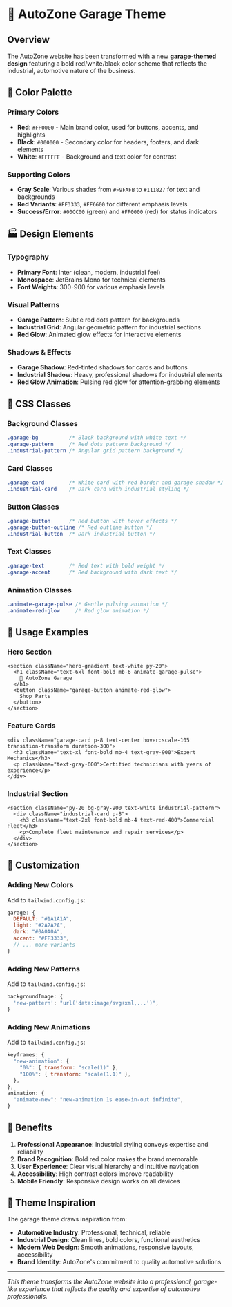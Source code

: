 # 🚗 AutoZone Garage Theme

## Overview
The AutoZone website has been transformed with a new **garage-themed design** featuring a bold red/white/black color scheme that reflects the industrial, automotive nature of the business.

## 🎨 Color Palette

### Primary Colors
- **Red**: `#FF0000` - Main brand color, used for buttons, accents, and highlights
- **Black**: `#000000` - Secondary color for headers, footers, and dark elements
- **White**: `#FFFFFF` - Background and text color for contrast

### Supporting Colors
- **Gray Scale**: Various shades from `#F9FAFB` to `#111827` for text and backgrounds
- **Red Variants**: `#FF3333`, `#FF6600` for different emphasis levels
- **Success/Error**: `#00CC00` (green) and `#FF0000` (red) for status indicators

## 🏭 Design Elements

### Typography
- **Primary Font**: Inter (clean, modern, industrial feel)
- **Monospace**: JetBrains Mono for technical elements
- **Font Weights**: 300-900 for various emphasis levels

### Visual Patterns
- **Garage Pattern**: Subtle red dots pattern for backgrounds
- **Industrial Grid**: Angular geometric pattern for industrial sections
- **Red Glow**: Animated glow effects for interactive elements

### Shadows & Effects
- **Garage Shadow**: Red-tinted shadows for cards and buttons
- **Industrial Shadow**: Heavy, professional shadows for industrial elements
- **Red Glow Animation**: Pulsing red glow for attention-grabbing elements

## 🧩 CSS Classes

### Background Classes
```css
.garage-bg          /* Black background with white text */
.garage-pattern     /* Red dots pattern background */
.industrial-pattern /* Angular grid pattern background */
```

### Card Classes
```css
.garage-card        /* White card with red border and garage shadow */
.industrial-card    /* Dark card with industrial styling */
```

### Button Classes
```css
.garage-button      /* Red button with hover effects */
.garage-button-outline /* Red outline button */
.industrial-button  /* Dark industrial button */
```

### Text Classes
```css
.garage-text        /* Red text with bold weight */
.garage-accent      /* Red background with dark text */
```

### Animation Classes
```css
.animate-garage-pulse /* Gentle pulsing animation */
.animate-red-glow     /* Red glow animation */
```

## 🎯 Usage Examples

### Hero Section
```tsx
<section className="hero-gradient text-white py-20">
  <h1 className="text-6xl font-bold mb-6 animate-garage-pulse">
    🚗 AutoZone Garage
  </h1>
  <button className="garage-button animate-red-glow">
    Shop Parts
  </button>
</section>
```

### Feature Cards
```tsx
<div className="garage-card p-8 text-center hover:scale-105 transition-transform duration-300">
  <h3 className="text-xl font-bold mb-4 text-gray-900">Expert Mechanics</h3>
  <p className="text-gray-600">Certified technicians with years of experience</p>
</div>
```

### Industrial Section
```tsx
<section className="py-20 bg-gray-900 text-white industrial-pattern">
  <div className="industrial-card p-8">
    <h3 className="text-2xl font-bold mb-4 text-red-400">Commercial Fleet</h3>
    <p>Complete fleet maintenance and repair services</p>
  </div>
</section>
```

## 🔧 Customization

### Adding New Colors
Add to `tailwind.config.js`:
```js
garage: {
  DEFAULT: "#1A1A1A",
  light: "#2A2A2A",
  dark: "#0A0A0A",
  accent: "#FF3333",
  // ... more variants
}
```

### Adding New Patterns
Add to `tailwind.config.js`:
```js
backgroundImage: {
  'new-pattern': "url('data:image/svg+xml,...')",
}
```

### Adding New Animations
Add to `tailwind.config.js`:
```js
keyframes: {
  "new-animation": {
    "0%": { transform: "scale(1)" },
    "100%": { transform: "scale(1.1)" },
  },
},
animation: {
  "animate-new": "new-animation 1s ease-in-out infinite",
}
```

## 🚀 Benefits

1. **Professional Appearance**: Industrial styling conveys expertise and reliability
2. **Brand Recognition**: Bold red color makes the brand memorable
3. **User Experience**: Clear visual hierarchy and intuitive navigation
4. **Accessibility**: High contrast colors improve readability
5. **Mobile Friendly**: Responsive design works on all devices

## 🎨 Theme Inspiration

The garage theme draws inspiration from:
- **Automotive Industry**: Professional, technical, reliable
- **Industrial Design**: Clean lines, bold colors, functional aesthetics
- **Modern Web Design**: Smooth animations, responsive layouts, accessibility
- **Brand Identity**: AutoZone's commitment to quality automotive solutions

---

*This theme transforms the AutoZone website into a professional, garage-like experience that reflects the quality and expertise of automotive professionals.*
